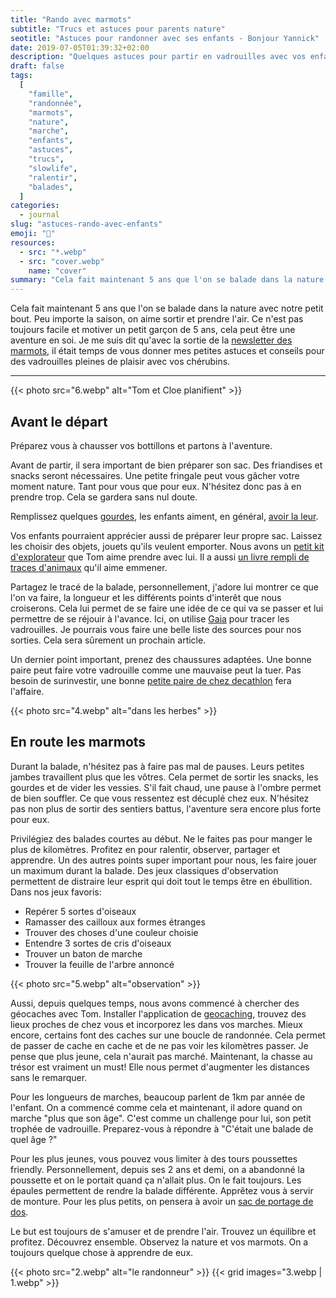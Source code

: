 ```yaml
---
title: "Rando avec marmots"
subtitle: "Trucs et astuces pour parents nature"
seotitle: "Astuces pour randonner avec ses enfants - Bonjour Yannick"
date: 2019-07-05T01:39:32+02:00
description: "Quelques astuces pour partir en vadrouilles avec vos enfants. C'est pas bien compliqué et cela rend tout plus agréable pour vous et pour eux"
draft: false
tags:
  [
    "famille",
    "randonnée",
    "marmots",
    "nature",
    "marche",
    "enfants",
    "astuces",
    "trucs",
    "slowlife",
    "ralentir",
    "balades",
  ]
categories:
  - journal
slug: "astuces-rando-avec-enfants"
emoji: "🧒"
resources:
  - src: "*.webp"
  - src: "cover.webp"
    name: "cover"
summary: "Cela fait maintenant 5 ans que l'on se balade dans la nature avec notre petit bout. Peu importe la saison, on aime sortir et prendre l'air. Ce n'est pas toujours facile et motiver un petit garçon de 5 ans, cela peut être une aventure en soi."
---
```


Cela fait maintenant 5 ans que l'on se balade dans la nature avec notre petit bout. Peu importe la saison, on aime sortir et prendre l'air. Ce n'est pas toujours facile et motiver un petit garçon de 5 ans, cela peut être une aventure en soi. Je me suis dit qu'avec la sortie de la [newsletter des marmots](https://www.lesothers.com/marmots), il était temps de vous donner mes petites astuces et conseils pour des vadrouilles pleines de plaisir avec vos chérubins.

<hr/>

{{< photo src="6.webp" alt="Tom et Cloe planifient" >}}

## Avant le départ

Préparez vous à chausser vos bottillons et partons à l'aventure.

Avant de partir, il sera important de bien préparer son sac. Des friandises et snacks seront nécessaires. Une petite fringale peut vous gâcher votre moment nature. Tant pour vous que pour eux. N'hésitez donc pas à en prendre trop. Cela se gardera sans nul doute.

Remplissez quelques [gourdes](https://amzn.to/2XmnBwF), les enfants aiment, en général, [avoir la leur](https://amzn.to/2xtaZsT).

Vos enfants pourraient apprécier aussi de préparer leur propre sac. Laissez les choisir des objets, jouets qu'ils veulent emporter. Nous avons un [petit kit d'explorateur](https://amzn.to/2XrsHMN) que Tom aime prendre avec lui. Il a aussi [un livre rempli de traces d'animaux](https://amzn.to/2Xlx7js) qu'il aime emmener.

Partagez le tracé de la balade, personnellement, j'adore lui montrer ce que l'on va faire, la longueur et les différents points d'interêt que nous croiserons. Cela lui permet de se faire une idée de ce qui va se passer et lui permettre de se réjouir à l'avance. Ici, on utilise [Gaia](https://www.gaiagps.com) pour tracer les vadrouilles. Je pourrais vous faire une belle liste des sources pour nos sorties. Cela sera sûrement un prochain article.

Un dernier point important, prenez des chaussures adaptées. Une bonne paire peut faire votre vadrouille comme une mauvaise peut la tuer. Pas besoin de surinvestir, une bonne [petite paire de chez decathlon](https://www.decathlon.fr/ch-mh500-mid-wtp-jr-marron-id_8343067.html) fera l'affaire.

{{< photo src="4.webp" alt="dans les herbes" >}}

## En route les marmots

Durant la balade, n'hésitez pas à faire pas mal de pauses. Leurs petites jambes travaillent plus que les vôtres. Cela permet de sortir les snacks, les gourdes et de vider les vessies. S'il fait chaud, une pause à l'ombre permet de bien souffler. Ce que vous ressentez est décuplé chez eux. N'hésitez pas non plus de sortir des sentiers battus, l'aventure sera encore plus forte pour eux.

Privilégiez des balades courtes au début. Ne le faites pas pour manger le plus de kilomètres. Profitez en pour ralentir, observer, partager et apprendre. Un des autres points super important pour nous, les faire jouer un maximum durant la balade. Des jeux classiques d'observation permettent de distraire leur esprit qui doit tout le temps être en ébullition.
Dans nos jeux favoris:

- Repérer 5 sortes d'oiseaux
- Ramasser des cailloux aux formes étranges
- Trouver des choses d'une couleur choisie
- Entendre 3 sortes de cris d'oiseaux
- Trouver un baton de marche
- Trouver la feuille de l'arbre annoncé

{{< photo src="5.webp" alt="observation" >}}

Aussi, depuis quelques temps, nous avons commencé à chercher des géocaches avec Tom. Installer l'application de [geocaching](https://www.geocaching.com/play), trouvez des lieux proches de chez vous et incorporez les dans vos marches. Mieux encore, certains font des caches sur une boucle de randonnée. Cela permet de passer de cache en cache et de ne pas voir les kilomètres passer. Je pense que plus jeune, cela n'aurait pas marché. Maintenant, la chasse au trésor est vraiment un must! Elle nous permet d'augmenter les distances sans le remarquer.

Pour les longueurs de marches, beaucoup parlent de 1km par année de l'enfant. On a commencé comme cela et maintenant, il adore quand on marche "plus que son âge". C'est comme un challenge pour lui, son petit trophée de vadrouille. Preparez-vous à répondre à "C'était une balade de quel âge ?"

Pour les plus jeunes, vous pouvez vous limiter à des tours poussettes friendly. Personnellement, depuis ses 2 ans et demi, on a abandonné la poussette et on le portait quand ça n'allait plus. On le fait toujours. Les épaules permettent de rendre la balade différente. Apprêtez vous à servir de monture. Pour les plus petits, on pensera à avoir un [sac de portage de dos](https://amzn.to/2XtXXWU).

Le but est toujours de s'amuser et de prendre l'air. Trouvez un équilibre et profitez. Découvrez ensemble. Observez la nature et vos marmots. On a toujours quelque chose à apprendre de eux.

{{< photo src="2.webp" alt="le randonneur" >}}
{{< grid images="3.webp | 1.webp" >}}
